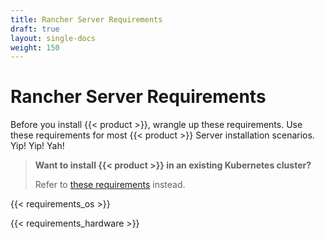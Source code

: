 ```yaml
---
title: Rancher Server Requirements
draft: true
layout: single-docs
weight: 150
---
```


# Rancher Server Requirements

Before you install {{< product >}}, wrangle up these requirements. Use these requirements for most {{< product >}} Server installation scenarios. Yip! Yip! Yah!

>**Want to install {{< product >}} in an existing Kubernetes cluster?**
>
> Refer to [these requirements](server-requirements-deployment-install.md) instead.

{{< requirements_os >}}

{{< requirements_hardware >}}
